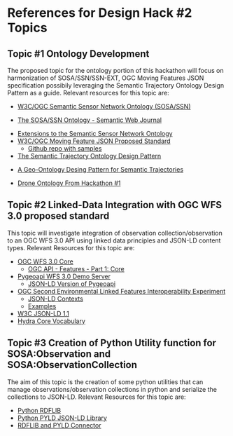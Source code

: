 # References for Design Hack #2 Topics

## Topic #1 Ontology Development

The proposed topic for the ontology portion of this hackathon will focus on harmonization of SOSA/SSN/SSN-EXT, OGC Moving Features JSON specification possibily leveraging the Semantic Trajectory Ontology Design Pattern as a guide. Relevant resources for this topic are:

* [W3C/OGC Semantic Sensor Network Ontology \(SOSA/SSN\)](https://www.w3.org/TR/vocab-ssn/)  
 - [The SOSA/SSN Ontology - Semantic Web Journal](http://www.semantic-web-journal.net/system/files/swj1804.pdf)
* [Extensions to the Semantic Sensor Network Ontology](https://w3c.github.io/sdw/proposals/ssn-extensions/)
* [W3C/OGC Moving Feature JSON Proposed Standard](https://ksookim.github.io/mf-json/)
    - [Github repo with samples](https://github.com/opengeospatial/mf-json)
* [The Semantic Trajectory Ontology Design Pattern](http://ontologydesignpatterns.org/wiki/Submissions:Trajectory)
 - [A Geo-Ontology Desing Pattern for Semantic Trajectories](https://www.geog.ucsb.edu/~jano/semantic_trajectories.pdf)
* [Drone Ontology From Hackathon #1](https://github.com/opengeospatial/LANDRS/blob/master/DesignDocs/DesignHack1/ontology/droneSemanticSketch-copy.png)


## Topic #2 Linked-Data Integration with OGC WFS 3.0 proposed standard
This topic will investigate integration of observation collection/observation to an OGC WFS 3.0 API using linked data principles and JSON-LD content types. Relevant Resources for this topic are: 

    
* [OGC WFS 3.0 Core](https://github.com/opengeospatial/ogcapi-features)
    - [OGC API - Features - Part 1: Core](http://docs.opengeospatial.org/is/17-069r3/17-069r3.html)
* [Pygeoapi WFS 3.0 Demo Server](https://github.com/geopython/pygeoapi)
    - [JSON-LD Version of Pygeoapi](https://github.com/spatialdaotearoa/pygeoapi/tree/ld-json)
* [OGC Second Environmental Linked Features Interoperability Experiment](https://github.com/opengeospatial/selfie)
    - [JSON-LD Contexts](https://github.com/opengeospatial/SELFIE/tree/master/docs/contexts)
    - [Examples](https://github.com/opengeospatial/SELFIE/tree/master/docs/examples)
* [W3C JSON-LD 1.1](https://w3c.github.io/json-ld-syntax/)
* [Hydra Core Vocabulary](https://www.hydra-cg.com/spec/latest/core/)


## Topic #3 Creation of Python Utility function for SOSA:Observation and SOSA:ObservationCollection
 The aim of this topic is the creation of some python utilities that can manage observations/observation collections in python and serialize the collections to JSON-LD. Relevant Resources for this topic are:

* [Python RDFLIB](https://github.com/RDFLib/rdflib)
* [Python PYLD JSON-LD Library](https://github.com/digitalbazaar/pyld)
* [RDFLIB and PYLD Connector](https://github.com/zimeon/rdflib-pyld-compat)


    
